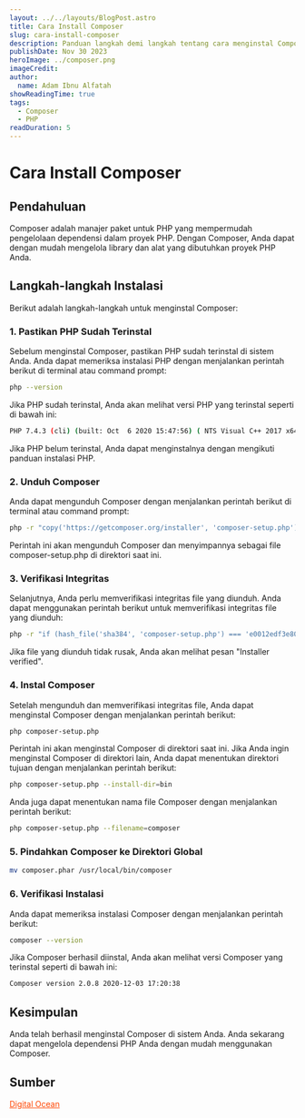 ```yaml
---
layout: ../../layouts/BlogPost.astro
title: Cara Install Composer
slug: cara-install-composer
description: Panduan langkah demi langkah tentang cara menginstal Composer pada sistem Anda.
publishDate: Nov 30 2023
heroImage: ../composer.png
imageCredit: 
author:
  name: Adam Ibnu Alfatah
showReadingTime: true
tags:
  - Composer
  - PHP
readDuration: 5
---
```


# <span class="text-white">Cara Install Composer</span>

## <span class="text-white">Pendahuluan</span>

Composer adalah manajer paket untuk PHP yang mempermudah pengelolaan dependensi dalam proyek PHP. Dengan Composer, Anda dapat dengan mudah mengelola library dan alat yang dibutuhkan proyek PHP Anda.

## <span class="text-white">Langkah-langkah Instalasi</span>

Berikut adalah langkah-langkah untuk menginstal Composer:

### <span class="text-white">1. Pastikan PHP Sudah Terinstal</span>

Sebelum menginstal Composer, pastikan PHP sudah terinstal di sistem Anda. Anda dapat memeriksa instalasi PHP dengan menjalankan perintah berikut di terminal atau command prompt:

```bash
php --version
```

Jika PHP sudah terinstal, Anda akan melihat versi PHP yang terinstal seperti di bawah ini:

```bash
PHP 7.4.3 (cli) (built: Oct  6 2020 15:47:56) ( NTS Visual C++ 2017 x64 )
```

Jika PHP belum terinstal, Anda dapat menginstalnya dengan mengikuti panduan instalasi PHP.

### <span class="text-white">2. Unduh Composer</span>

Anda dapat mengunduh Composer dengan menjalankan perintah berikut di terminal atau command prompt:

```bash
php -r "copy('https://getcomposer.org/installer', 'composer-setup.php');"
```

Perintah ini akan mengunduh Composer dan menyimpannya sebagai file composer-setup.php di direktori saat ini.

### <span class="text-white">3. Verifikasi Integritas</span>

Selanjutnya, Anda perlu memverifikasi integritas file yang diunduh. Anda dapat menggunakan perintah berikut untuk memverifikasi integritas file yang diunduh:

```bash
php -r "if (hash_file('sha384', 'composer-setup.php') === 'e0012edf3e80b6978849f5eff0d4b4e4c79ff1609dd1e613307e16318854d24ae64f26d17af3ef0bf7cfb710ca74755a') { echo 'Installer verified'; } else { echo 'Installer corrupt'; unlink('composer-setup.php'); } echo PHP_EOL;"
```

Jika file yang diunduh tidak rusak, Anda akan melihat pesan "Installer verified".

### <span class="text-white">4. Instal Composer</span>

Setelah mengunduh dan memverifikasi integritas file, Anda dapat menginstal Composer dengan menjalankan perintah berikut:

```bash
php composer-setup.php
```


Perintah ini akan menginstal Composer di direktori saat ini. Jika Anda ingin menginstal Composer di direktori lain, Anda dapat menentukan direktori tujuan dengan menjalankan perintah berikut:

```bash
php composer-setup.php --install-dir=bin
```

Anda juga dapat menentukan nama file Composer dengan menjalankan perintah berikut:

```bash
php composer-setup.php --filename=composer
```

### <span class="text-white">5. Pindahkan Composer ke Direktori Global</span>

```bash
mv composer.phar /usr/local/bin/composer
```

### <span class="text-white">6. Verifikasi Instalasi</span>

Anda dapat memeriksa instalasi Composer dengan menjalankan perintah berikut:

```bash
composer --version
```

Jika Composer berhasil diinstal, Anda akan melihat versi Composer yang terinstal seperti di bawah ini:

```bash
Composer version 2.0.8 2020-12-03 17:20:38
```

## <span class="text-white">Kesimpulan</span>

Anda telah berhasil menginstal Composer di sistem Anda. Anda sekarang dapat mengelola dependensi PHP Anda dengan mudah menggunakan Composer.

## <span class="text-white">Sumber</span>

<a href = "https://www.digitalocean.com/community/tutorials/how-to-install-and-use-composer-on-ubuntu-20-04" style="color: orangered"> Digital Ocean </a>


